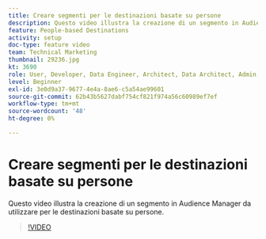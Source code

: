 ```yaml
---
title: Creare segmenti per le destinazioni basate su persone
description: Questo video illustra la creazione di un segmento in Audience Manager da utilizzare per le destinazioni basate su persone.
feature: People-based Destinations
activity: setup
doc-type: feature video
team: Technical Marketing
thumbnail: 29236.jpg
kt: 3690
role: User, Developer, Data Engineer, Architect, Data Architect, Admin, Leader
level: Beginner
exl-id: 3e0d9a37-9677-4e4a-8ae6-c5a54ae99601
source-git-commit: 62b43b5627dabf754cf821f974a56c60989ef7ef
workflow-type: tm+mt
source-wordcount: '48'
ht-degree: 0%

---
```


# Creare segmenti per le destinazioni basate su persone

Questo video illustra la creazione di un segmento in Audience Manager da utilizzare per le destinazioni basate su persone.

>[!VIDEO](https://video.tv.adobe.com/v/29236/?quality=12)
